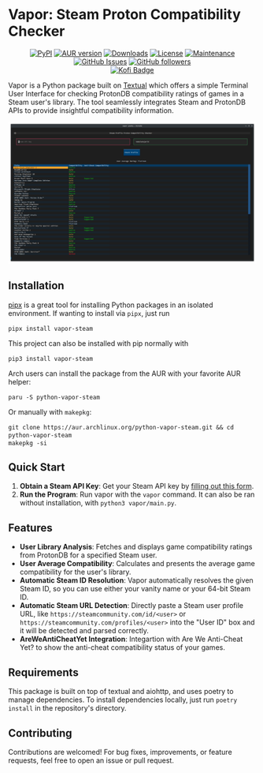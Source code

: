 # Vapor: Steam Proton Compatibility Checker

<p align="center">
	<a href="https://badge.fury.io/py/vapor-steam"><img alt="PyPI" src="https://img.shields.io/pypi/v/vapor-steam" /></a>
	<a href="https://aur.archlinux.org/packages/python-vapor-steam/"><img alt="AUR version" src="https://img.shields.io/aur/version/python-vapor-steam"></a>
	<a href="https://pepy.tech/project/vapor-steam"><img alt="Downloads" src="https://pepy.tech/badge/vapor-steam" /></a>
	<a href="https://github.com/TabulateJarl8/vapor/blob/master/LICENSE"><img alt="License" src="https://img.shields.io/pypi/l/vapor-steam.svg" /></a>
	<a href="https://github.com/TabulateJarl8/vapor/graphs/commit-activity"><img alt="Maintenance" src="https://img.shields.io/badge/Maintained%3F-yes-green.svg" /></a>
	<a href="https://github.com/TabulateJarl8/vapor/issues/"><img alt="GitHub Issues" src="https://img.shields.io/github/issues/TabulateJarl8/vapor.svg" /></a>
	<a href="https://github.com/TabulateJarl8"><img alt="GitHub followers" src="https://img.shields.io/github/followers/TabulateJarl8?style=social" /></a>
	<br>
	<a href="https://ko-fi.com/L4L3L7IO2"><img alt="Kofi Badge" src="https://ko-fi.com/img/githubbutton_sm.svg" /></a>
</p>

Vapor is a Python package built on [Textual](https://github.com/textualize/textual/) which offers a simple Terminal User Interface for checking ProtonDB compatibility ratings of games in a Steam user's library. The tool seamlessly integrates Steam and ProtonDB APIs to provide insightful compatibility information.

![Vapor Showing Information](https://raw.githubusercontent.com/TabulateJarl8/vapor/master/img/info.png)

## Installation
[pipx](https://pipx.pypa.io/stable/) is a great tool for installing Python packages in an isolated environment. If wanting to install via `pipx`, just run
```shell
pipx install vapor-steam
```
This project can also be installed with pip normally with
```shell
pip3 install vapor-steam
```

Arch users can install the package from the AUR with your favorite AUR helper:
```shell
paru -S python-vapor-steam
```
Or manually with `makepkg`:
```shell
git clone https://aur.archlinux.org/python-vapor-steam.git && cd python-vapor-steam
makepkg -si
```

## Quick Start
1. **Obtain a Steam API Key**: Get your Steam API key by [filling out this form](https://steamcommunity.com/dev/apikey).
2. **Run the Program**: Run vapor with the `vapor` command. It can also be ran without installation, with `python3 vapor/main.py`.

## Features
 - **User Library Analysis**: Fetches and displays game compatibility ratings from ProtonDB for a specified Steam user.
 - **User Average Compatibility**: Calculates and presents the average game compatibility for the user's library.
 - **Automatic Steam ID Resolution**: Vapor automatically resolves the given Steam ID, so you can use either your vanity name or your 64-bit Steam ID.
 - **Automatic Steam URL Detection**: Directly paste a Steam user profile URL, like `https://steamcommunity.com/id/<user>` or `https://steamcommunity.com/profiles/<user>` into the "User ID" box and it will be detected and parsed correctly.
 - **AreWeAntiCheatYet Integration**: Integartion with Are We Anti-Cheat Yet? to show the anti-cheat compatibility status of your games.

## Requirements
This package is built on top of textual and aiohttp, and uses poetry to manage dependencies. To install dependencies locally, just run `poetry install` in the repository's directory.

## Contributing
Contributions are welcomed! For bug fixes, improvements, or feature requests, feel free to open an issue or pull request.
